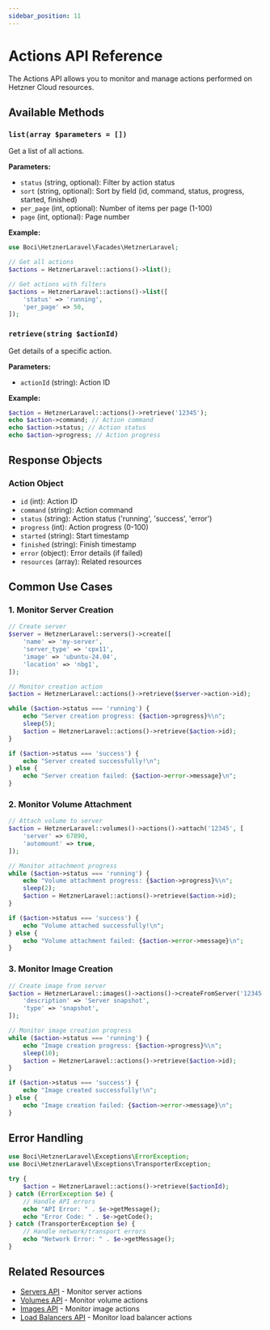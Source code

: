 ```yaml
---
sidebar_position: 11
---
```


# Actions API Reference

The Actions API allows you to monitor and manage actions performed on Hetzner Cloud resources.

## Available Methods

### `list(array $parameters = [])`

Get a list of all actions.

**Parameters:**
- `status` (string, optional): Filter by action status
- `sort` (string, optional): Sort by field (id, command, status, progress, started, finished)
- `per_page` (int, optional): Number of items per page (1-100)
- `page` (int, optional): Page number

**Example:**
```php
use Boci\HetznerLaravel\Facades\HetznerLaravel;

// Get all actions
$actions = HetznerLaravel::actions()->list();

// Get actions with filters
$actions = HetznerLaravel::actions()->list([
    'status' => 'running',
    'per_page' => 50,
]);
```

### `retrieve(string $actionId)`

Get details of a specific action.

**Parameters:**
- `actionId` (string): Action ID

**Example:**
```php
$action = HetznerLaravel::actions()->retrieve('12345');
echo $action->command; // Action command
echo $action->status; // Action status
echo $action->progress; // Action progress
```

## Response Objects

### Action Object
- `id` (int): Action ID
- `command` (string): Action command
- `status` (string): Action status ('running', 'success', 'error')
- `progress` (int): Action progress (0-100)
- `started` (string): Start timestamp
- `finished` (string): Finish timestamp
- `error` (object): Error details (if failed)
- `resources` (array): Related resources

## Common Use Cases

### 1. Monitor Server Creation

```php
// Create server
$server = HetznerLaravel::servers()->create([
    'name' => 'my-server',
    'server_type' => 'cpx11',
    'image' => 'ubuntu-24.04',
    'location' => 'nbg1',
]);

// Monitor creation action
$action = HetznerLaravel::actions()->retrieve($server->action->id);

while ($action->status === 'running') {
    echo "Server creation progress: {$action->progress}%\n";
    sleep(5);
    $action = HetznerLaravel::actions()->retrieve($action->id);
}

if ($action->status === 'success') {
    echo "Server created successfully!\n";
} else {
    echo "Server creation failed: {$action->error->message}\n";
}
```

### 2. Monitor Volume Attachment

```php
// Attach volume to server
$action = HetznerLaravel::volumes()->actions()->attach('12345', [
    'server' => 67890,
    'automount' => true,
]);

// Monitor attachment progress
while ($action->status === 'running') {
    echo "Volume attachment progress: {$action->progress}%\n";
    sleep(2);
    $action = HetznerLaravel::actions()->retrieve($action->id);
}

if ($action->status === 'success') {
    echo "Volume attached successfully!\n";
} else {
    echo "Volume attachment failed: {$action->error->message}\n";
}
```

### 3. Monitor Image Creation

```php
// Create image from server
$action = HetznerLaravel::images()->actions()->createFromServer('12345', [
    'description' => 'Server snapshot',
    'type' => 'snapshot',
]);

// Monitor image creation progress
while ($action->status === 'running') {
    echo "Image creation progress: {$action->progress}%\n";
    sleep(10);
    $action = HetznerLaravel::actions()->retrieve($action->id);
}

if ($action->status === 'success') {
    echo "Image created successfully!\n";
} else {
    echo "Image creation failed: {$action->error->message}\n";
}
```

## Error Handling

```php
use Boci\HetznerLaravel\Exceptions\ErrorException;
use Boci\HetznerLaravel\Exceptions\TransporterException;

try {
    $action = HetznerLaravel::actions()->retrieve($actionId);
} catch (ErrorException $e) {
    // Handle API errors
    echo "API Error: " . $e->getMessage();
    echo "Error Code: " . $e->getCode();
} catch (TransporterException $e) {
    // Handle network/transport errors
    echo "Network Error: " . $e->getMessage();
}
```

## Related Resources

- [Servers API](./servers) - Monitor server actions
- [Volumes API](./volumes) - Monitor volume actions
- [Images API](./images) - Monitor image actions
- [Load Balancers API](./load-balancers) - Monitor load balancer actions
